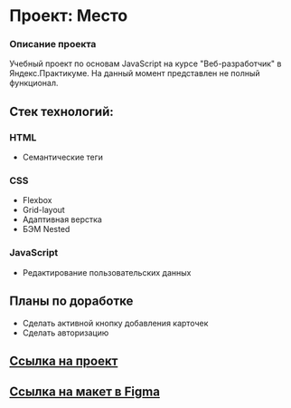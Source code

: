 # Проект: Место

### Описание проекта

Учебный проект по основам JavaScript на курсе "Веб-разработчик" в Яндекс.Практикуме. На данный момент представлен не полный функционал.

## Стек технологий:

### HTML

- Семантические теги

### CSS

- Flexbox
- Grid-layout
- Адаптивная верстка
- БЭМ Nested

### JavaScript

- Редактирование пользовательских данных

## Планы по доработке

- Сделать активной кнопку добавления карточек
- Сделать авторизацию

## [Ссылка на проект](https://julia-simakina.github.io/russian-travel)

## [Ссылка на макет в Figma](https://www.figma.com/file/2cn9N9jSkmxD84oJik7xL7/JavaScript.-Sprint-4?node-id=0%3A1)

